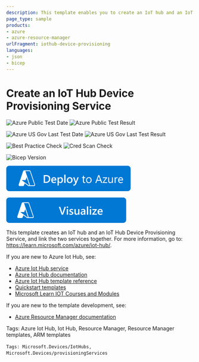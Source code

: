 ```yaml
---
description: This template enables you to create an IoT hub and an IoT Hub Device Provisioning Service, and link the two services together.
page_type: sample
products:
- azure
- azure-resource-manager
urlFragment: iothub-device-provisioning
languages:
- json
- bicep
---
```

# Create an IoT Hub Device Provisioning Service

![Azure Public Test Date](https://azurequickstartsservice.blob.core.windows.net/badges/quickstarts/microsoft.devices/iothub-device-provisioning/PublicLastTestDate.svg)
![Azure Public Test Result](https://azurequickstartsservice.blob.core.windows.net/badges/quickstarts/microsoft.devices/iothub-device-provisioning/PublicDeployment.svg)

![Azure US Gov Last Test Date](https://azurequickstartsservice.blob.core.windows.net/badges/quickstarts/microsoft.devices/iothub-device-provisioning/FairfaxLastTestDate.svg)
![Azure US Gov Last Test Result](https://azurequickstartsservice.blob.core.windows.net/badges/quickstarts/microsoft.devices/iothub-device-provisioning/FairfaxDeployment.svg)

![Best Practice Check](https://azurequickstartsservice.blob.core.windows.net/badges/quickstarts/microsoft.devices/iothub-device-provisioning/BestPracticeResult.svg)
![Cred Scan Check](https://azurequickstartsservice.blob.core.windows.net/badges/quickstarts/microsoft.devices/iothub-device-provisioning/CredScanResult.svg)

![Bicep Version](https://azurequickstartsservice.blob.core.windows.net/badges/quickstarts/microsoft.devices/iothub-device-provisioning/BicepVersion.svg)

[![Deploy To Azure](https://raw.githubusercontent.com/Azure/azure-quickstart-templates/master/1-CONTRIBUTION-GUIDE/images/deploytoazure.svg?sanitize=true)](https://portal.azure.com/#create/Microsoft.Template/uri/https%3A%2F%2Fraw.githubusercontent.com%2FAzure%2Fazure-quickstart-templates%2Fmaster%2Fquickstarts%2Fmicrosoft.devices%2Fiothub-device-provisioning%2Fazuredeploy.json)

[![Visualize](https://raw.githubusercontent.com/Azure/azure-quickstart-templates/master/1-CONTRIBUTION-GUIDE/images/visualizebutton.svg?sanitize=true)](http://armviz.io/#/?load=https%3A%2F%2Fraw.githubusercontent.com%2FAzure%2Fazure-quickstart-templates%2Fmaster%2Fquickstarts%2Fmicrosoft.devices%2Fiothub-device-provisioning%2Fazuredeploy.json)

This template creates an IoT hub and an IoT Hub Device Provisioning Service, and link the two services together. For more information, go to: https://learn.microsoft.com/azure/iot-hub/.

If you are new to Azure Iot Hub, see:

- [Azure Iot Hub service](https://azure.microsoft.com/services/iot-hub/)
- [Azure Iot Hub documentation](https://learn.microsoft.com/azure/iot-hub/)
- [Azure Iot Hub template reference](https://learn.microsoft.com/azure/templates/microsoft.devices/iothub-allversions)
- [Quickstart templates](https://azure.microsoft.com/resources/templates/?resourceType=Microsoft.Devices&pageNumber=1&sort=Popular)
- [Microsoft Learn IOT Courses and Modules](https://learn.microsoft.com/learn/browse/?products=azure-iot-central%2Cazure-iot-hub )

If you are new to the template development, see:

- [Azure Resource Manager documentation](https://learn.microsoft.com/azure/azure-resource-manager/)

Tags: Azure Iot Hub, Iot Hub, Resource Manager, Resource Manager templates, ARM templates

`Tags: Microsoft.Devices/IotHubs, Microsoft.Devices/provisioningServices`
